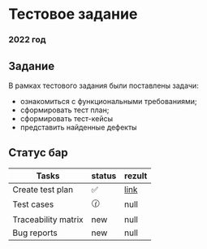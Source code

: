 
# Тестовое задание
### 2022 год 
## Задание
В рамках тестового задания были поставлены задачи: 
- ознакомиться с функциональными требованиями;
- сформировать тест план;
- сформировать тест-кейсы
- представить найденные дефекты


## Статус бар
| Tasks | status |rezult |
| ------------- |------------- | ------------- |
| Create test plan  | ✅ |[link](https://miro.com/app/board/uXjVPLXEI_Y=/?share_link_id=241292542833)  |
| Test cases  | 🕜 |null  |
|Traceability matrix|new|null|
|Bug reports|new|null|
